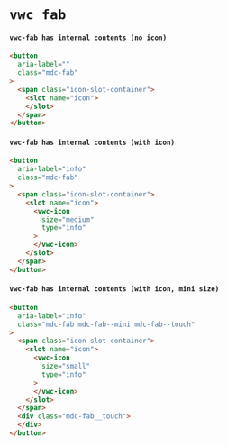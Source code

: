 # `vwc fab`

#### `vwc-fab has internal contents (no icon)`

```html
<button
  aria-label=""
  class="mdc-fab"
>
  <span class="icon-slot-container">
    <slot name="icon">
    </slot>
  </span>
</button>

```

#### `vwc-fab has internal contents (with icon)`

```html
<button
  aria-label="info"
  class="mdc-fab"
>
  <span class="icon-slot-container">
    <slot name="icon">
      <vwc-icon
        size="medium"
        type="info"
      >
      </vwc-icon>
    </slot>
  </span>
</button>

```

#### `vwc-fab has internal contents (with icon, mini size)`

```html
<button
  aria-label="info"
  class="mdc-fab mdc-fab--mini mdc-fab--touch"
>
  <span class="icon-slot-container">
    <slot name="icon">
      <vwc-icon
        size="small"
        type="info"
      >
      </vwc-icon>
    </slot>
  </span>
  <div class="mdc-fab__touch">
  </div>
</button>

```

